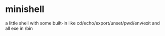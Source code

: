 # minishell
a little shell with some built-in like cd/echo/export/unset/pwd/env/exit and all exe in /bin
